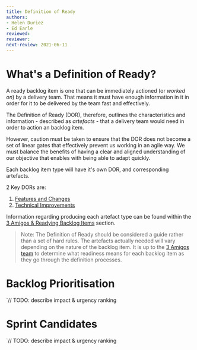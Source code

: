 ```yaml
---
title: Definition of Ready
authors: 
- Helen Duriez
- Ed Earle
reviewed: 
reviewer:
next-review: 2021-06-11
---
```



# What's a Definition of Ready?
A ready backlog item is one that can be immediately actioned (or _worked on_) by a delivery team. That means it must have enough information in it in order for it to be delivered by the team fast and effectively. 

The Definition of Ready (DOR), therefore, outlines the characteristics and information - described as _artefacts_ - that a delivery team would need in order to action an backlog item.

However, caution must be taken to ensure that the DOR does not become a set of linear gates that effectively prevent us working in an agile way. We must balance the benefits of having a clear and aligned understanding of our objective that enables with being able to adapt quickly.

Each backlog item type will have it's own DOR, and corresponding artefacts. 

2 Key DORs are:

1. [Features and Changes](Defining-Features-and-Changes/)
1. [Technical Improvements](Defining-Technical-Improvements/)

Information regarding producing each artefact type can be found within the [3 Amigos & Readying Backlog Items](/4.-Backlog-Management/3-Amigos-%26-Readying-Backlog-Items/) section.

> Note: The Definition of Ready should be considered a guide rather than a set of hard rules. The artefacts actually needed will vary depending on the nature of the backlog item. It is up to the [3 Amigos team](/4.-Backlog-Management/3-Amigos-%26-Readying-Backlog-Items/) to determine what readiness means for each backlog item as they go through the definition processes.

# Backlog Prioritisation
`// TODO:  describe impact & urgency ranking


# Sprint Candidates
`// TODO:  describe impact & urgency ranking
